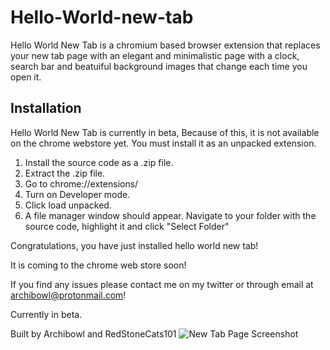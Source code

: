 # Hello-World-new-tab
Hello World New Tab is a chromium based browser extension that replaces your new tab page with an elegant and minimalistic page with a clock, search bar and beatuiful background images that change each time you open it.
## Installation
Hello World New Tab is currently in beta, Because of this, it is not available on the chrome webstore yet.
You must install it as an unpacked extension.

1. Install the source code as a .zip file.
2. Extract the .zip file.
3. Go to chrome://extensions/
4. Turn on Developer mode. 
5. Click load unpacked.
6. A file manager window should appear. Navigate to your folder with the source code, highlight it and click "Select Folder"

Congratulations, you have just installed hello world new tab!

It is coming to the chrome web store soon!

If you find any issues please contact me on my twitter or through email at archibowl@protonmail.com!

Currently in beta.

Built by Archibowl and RedStoneCats101
![New Tab Page Screenshot](https://i.ibb.co/vjPYSY4/Screenshot-20220217-185146.png)

